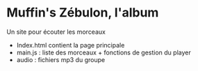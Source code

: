 # Muffin's Zébulon, l'album

Un site pour écouter les morceaux

- Index.html contient la page principale
- main.js : liste des morceaux + fonctions de gestion du player
- audio : fichiers mp3 du groupe

